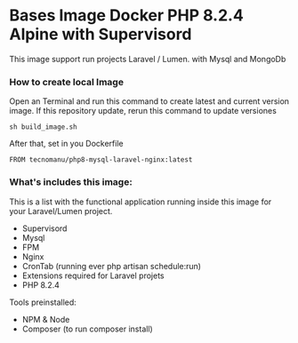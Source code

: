 # Bases Image Docker PHP 8.2.4 Alpine with Supervisord

This image support run projects Laravel / Lumen. with Mysql and MongoDb

### How to create local Image

Open an Terminal and run this command to create latest and current version image. If this repository update, rerun this command to update versiones

`sh build_image.sh`

After that, set in you Dockerfile

`FROM tecnomanu/php8-mysql-laravel-nginx:latest`

### What's includes this image:

This is a list with the functional application running inside this image for your Laravel/Lumen project.

-   Supervisord
-   Mysql
-   FPM
-   Nginx
-   CronTab (running ever php artisan schedule:run)
-   Extensions required for Laravel projets
-   PHP 8.2.4

Tools preinstalled:

-   NPM & Node
-   Composer (to run composer install)
